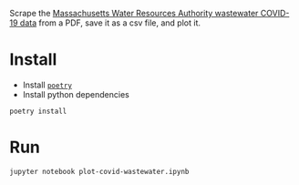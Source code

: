 Scrape the [Massachusetts Water Resources Authority wastewater COVID-19 data](https://www.mwra.com/biobot/biobotdata.htm) from a PDF, save it as a csv file, and plot it.

# Install

- Install [`poetry`](https://python-poetry.org)
- Install python dependencies

```
poetry install
```

# Run

```
jupyter notebook plot-covid-wastewater.ipynb
```